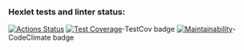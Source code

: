 ### Hexlet tests and linter status:
[![Actions Status](https://github.com/FeoktistovAE/python-project-51/workflows/hexlet-check/badge.svg)](https://github.com/FeoktistovAE/python-project-51/actions)
[![Test Coverage](https://api.codeclimate.com/v1/badges/139d185ebd325cd5cd73/test_coverage)](https://codeclimate.com/github/FeoktistovAE/python-project-51/test_coverage)-TestCov badge
[![Maintainability](https://api.codeclimate.com/v1/badges/139d185ebd325cd5cd73/maintainability)](https://codeclimate.com/github/FeoktistovAE/python-project-51/maintainability)-CodeClimate badge